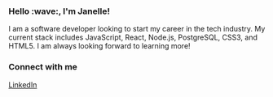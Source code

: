 
<h3>Hello :wave:, I'm Janelle!</h3>
I am a software developer looking to start my career in the tech industry. My current stack includes JavaScript, React, Node.js, PostgreSQL, CSS3, and HTML5. I am always looking forward to learning more!

<h3>Connect with me</h3>
<a href="https://www.linkedin.com/in/janelle-gatmaitan/">LinkedIn</a>
<!---
JanelleGatmaitan/JanelleGatmaitan is a ✨ special ✨ repository because its `README.md` (this file) appears on your GitHub profile.
You can click the Preview link to take a look at your changes.
--->
